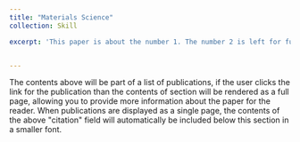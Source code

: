 ```yaml
---
title: "Materials Science"
collection: Skill

excerpt: 'This paper is about the number 1. The number 2 is left for future work.'


---
```


The contents above will be part of a list of publications, if the user clicks the link for the publication than the contents of section will be rendered as a full page, allowing you to provide more information about the paper for the reader. When publications are displayed as a single page, the contents of the above "citation" field will automatically be included below this section in a smaller font.
